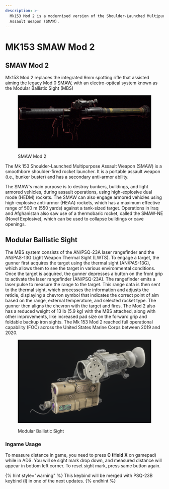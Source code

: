 ```yaml
---
description: >-
  Mk153 Mod 2 is a modernised version of the Shoulder-Launched Multipurpose
  Assault Weapon (SMAW).
---
```


# MK153 SMAW Mod 2

## SMAW Mod 2&#x20;

Mk153 Mod 2 replaces the integrated 9mm spotting rifle that assisted aiming the legacy Mod 0 SMAW, with an electro-optical system known as the Modular Ballistic Sight (MBS)

<figure><img src="../../../../.gitbook/assets/image (232).png" alt=""><figcaption><p>SMAW Mod 2</p></figcaption></figure>

The Mk 153 Shoulder-Launched Multipurpose Assault Weapon (SMAW) is a smoothbore shoulder-fired rocket launcher. It is a portable assault weapon (i.e., bunker buster) and has a secondary anti-armor ability.

The SMAW's main purpose is to destroy bunkers, buildings, and light armored vehicles, during assault operations, using high-explosive dual mode (HEDM) rockets. The SMAW can also engage armored vehicles using high-explosive anti-armor (HEAA) rockets, which has a maximum effective range of 500 m (550 yards) against a tank-sized target. Operations in Iraq and Afghanistan also saw use of a thermobaric rocket, called the SMAW-NE (Novel Explosive), which can be used to collapse buildings or cave openings.

## Modular Ballistic Sight

The MBS system consists of the AN/PSQ-23A laser rangefinder and the AN/PAS-13G Light Weapon Thermal Sight (LWTS). To engage a target, the gunner first acquires the target using the thermal sight (AN/PAS-13G), which allows them to see the target in various environmental conditions. Once the target is acquired, the gunner depresses a button on the front grip to activate the laser rangefinder (AN/PSQ-23A). The rangefinder emits a laser pulse to measure the range to the target. This range data is then sent to the thermal sight, which processes the information and adjusts the reticle, displaying a chevron symbol that indicates the correct point of aim based on the range, external temperature, and selected rocket type. The gunner then aligns the chevron with the target and fires. The Mod 2 also has a reduced weight of 13 lb (5.9 kg) with the MBS attached, along with other improvements, like increased pad size on the forward grip and foldable backup iron sights. The Mk 153 Mod 2 reached full operational capability (FOC) across the United States Marine Corps between 2019 and 2020.

<figure><img src="../../../../.gitbook/assets/image (234).png" alt=""><figcaption><p>Modular Ballistic Sight</p></figcaption></figure>



### Ingame Usage

To measure distance in game, you need to press **C (Hold X** on gamepad) while in ADS. You will se sight mark drop down, and measured distance will appear in bottom left corner. To reset sight mark, press same button again.

{% hint style="warning" %}
This keybind will be merged with PSQ-23B keybind (**I**) in one of the next updates.&#x20;
{% endhint %}

<figure><img src="../../../../.gitbook/assets/mk153MBS.gif" alt=""><figcaption></figcaption></figure>





&#x20;
